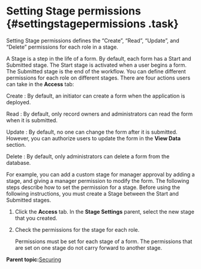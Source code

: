 # Setting Stage permissions {#settingstagepermissions .task}

Setting Stage permissions defines the “Create”, “Read”, “Update”, and “Delete” permissions for each role in a stage.

A Stage is a step in the life of a form. By default, each form has a Start and Submitted stage. The Start stage is activated when a user begins a form. The Submitted stage is the end of the workflow. You can define different permissions for each role on different stages. There are four actions users can take in the **Access** tab:

Create
:   By default, an initiator can create a form when the application is deployed.

Read
:   By default, only record owners and administrators can read the form when it is submitted.

Update
:   By default, no one can change the form after it is submitted. However, you can authorize users to update the form in the **View Data** section.

Delete
:   By default, only administrators can delete a form from the database.

For example, you can add a custom stage for manager approval by adding a stage, and giving a manager permission to modify the form. The following steps describe how to set the permission for a stage. Before using the following instructions, you must create a Stage between the Start and Submitted stages.

1.  Click the **Access** tab. In the **Stage Settings** parent, select the new stage that you created.

2.  Check the permissions for the stage for each role.

    Permissions must be set for each stage of a form. The permissions that are set on one stage do not carry forward to another stage.


**Parent topic:**[Securing](se_security_toc.md)

